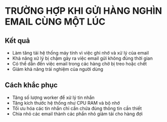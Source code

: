 # TRƯỜNG HỢP KHI GỬI HÀNG NGHÌN EMAIL CÙNG MỘT LÚC 

## Kết quả 
- Làm tăng tải hệ thống máy tính vì việc ghi nhớ và xử lý của email
- Khả năng xử lý bị chậm gây ra việc email gửi không đúng thời gian 
- Có thể dẫn đến việc email trong các hàng chờ bị treo hoặc chết
- Giảm khả năng trải nghiệm của người dùng 

## Cách khắc phục 
* Tăng số lượng worker để xử lý tin nhắn 
* Tăng kích thước hệ thống như CPU RAM và bộ nhớ 
* Tối ưu hóa các tin nhắn chỉ cần chứa đúng thông tin cần thiết
* Chia nhỏ các email thành các phần nhỏ giảm tải cho hàng đợi

